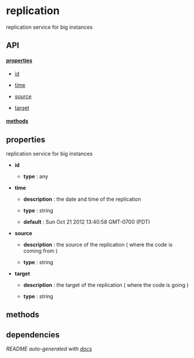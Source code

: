 # replication

replication service for big instances

## API

#### [properties](#replication-properties)

  - [id](#replication-properties-id)

  - [time](#replication-properties-time)

  - [source](#replication-properties-source)

  - [target](#replication-properties-target)


#### [methods](#replication-methods)


<a name="replication-properties"></a>

## properties 
replication service for big instances

- **id** 

  - **type** : any

- **time** 

  - **description** : the date and time of the replication

  - **type** : string

  - **default** : Sun Oct 21 2012 13:40:58 GMT-0700 (PDT)

- **source** 

  - **description** : the source of the replication ( where the code is coming from )

  - **type** : string

- **target** 

  - **description** : the target of the replication ( where the code is going )

  - **type** : string


<a name="replication-methods"></a> 

## methods 


## dependencies 


*README auto-generated with [docs](https://github.com/bigcompany/resources/tree/master/docs)*